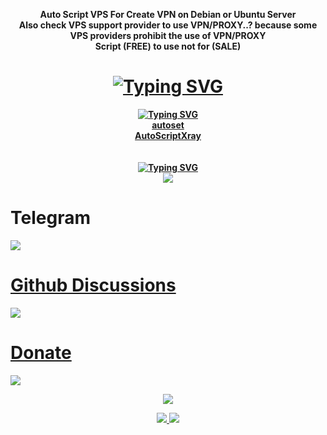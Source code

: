 <p align="center">
  <b><!--<a href="https://github.com/givpn/aio">-->Auto Script VPS For Create VPN on Debian or Ubuntu Server</a></b><br>
  <b><!--<a href="https://github.com/givpn/aio">-->Also check VPS support provider to use VPN/PROXY..? because some VPS providers prohibit the use of VPN/PROXY</a></b><br>
  <b><!--<a href="https://github.com/givpn/aio">-->Script (FREE) to use not for (SALE)</a></b><br>

<div>
<h1 align="center"><a href="https://git.io/typing-svg"><img src="https://readme-typing-svg.demolab.com?font=Playfair+Display&weight=600&pause=1000&color=0600F7&center=true&vCenter=true&width=435&lines=Welcome+to+givps+in+github;Not+an+expert+just+a+hobbyist" alt="Typing SVG" /></a></h1>
</div>
<div>
<p align="center">
  <b><a href="https://git.io/typing-svg"><img src="https://readme-typing-svg.demolab.com?font=Playfair+Display&weight=600&pause=1000&color=F70000&center=true&vCenter=true&width=435&lines=Pinned+favorites" alt="Typing SVG" /></a></b><br>
  <b><a href="https://github.com/givps/autoset">autoset</a></b><br>
  <b><a href="https://github.com/givps/AutoScriptXray">AutoScriptXray</a></b><br>
  <br><br>
    <b><a href="https://git.io/typing-svg"><img src="https://readme-typing-svg.demolab.com?font=Playfair+Display&weight=600&pause=1000&color=17F704&center=true&vCenter=true&width=435&lines=DON'T+FORGET+TO+BE+HAPPY" alt="Typing SVG" /></a></b><br>
  <img src="https://media.giphy.com/media/xpipBcvgSTptK/giphy.gif">
</p>
  </div>
<!--
<p align="center">
  <b><!--<a href="https://github.com/givpn/aio">--><!--Contact</a></b><br>
<p align="center">
<a href="https://t.me/givpn/"> <img src="https://img.shields.io/badge/Chat-Telegram-blue" style="max-width:200%;">
<a href="https://t.me/givpn_grup/"> <img src="https://img.shields.io/badge/Grup-Telegram-blue" style="max-width:200%;">
-->
<!--<p align="center">-->
<h1>Telegram</h1>
<a href="https://t.me/givpn_grup/"> <img src="https://img.shields.io/badge/Telegram-Grup-blue" style="max-width:200%;">
<h1>Github Discussions</h1>
<a href="https://github.com/orgs/givps/discussions"> <img src="https://img.shields.io/badge/Github-Discussions-blue" style="max-width:200%;">
  <h1><!--<a href="https://github.com/givpn/aio">-->Donate</h1>
<!--<p align="center">-->
<!--<a href="https://paypal.me/givpn11"> <img src="https://img.shields.io/badge/Donate-PayPal-yellow" style="max-width:200%;">
<a href="https://raw.githubusercontent.com/givpn/AutoScriptXray/master/image/qris-givpn.jpg"> <img src="https://img.shields.io/badge/Donate-QRIS-red" style="max-width:200%;">
<a href="https://www.blockchain.com/explorer/addresses/btc/3BE1deCJcuykuTHMzmrmNYgN51E24Hix8i"> <img src="https://img.shields.io/badge/Donate-Bitcoin-orange" style="max-width:200%;">-->
<a href="https://www.blockchain.com/explorer/addresses/eth/0x3eb09df9a72e8e333e202116ff3eb348b3ebf554"> <img src="https://img.shields.io/badge/Donate-Ethereum-blue" style="max-width:200%;">

<!--<p align="center">
  <b><!--<a href="https://github.com/givpn/aio"><!--List Donate</a></b><br>-->
<!--<div align="center">-->
 <!-- 
| Name  | Donation Fund  |
| :------------ | -----:|
| Goodi         |  $5 |
| Olly          | $15 |
| Bakulan.ID    | 25k |
| arlin         |  5k |
| VPN-STORE     | 10k |
| dodo          | 30k |
| Pech          | $54 |
-->
</div>
<p align="center">
  <a><img src="https://komarev.com/ghpvc/?username=givps&color=blue" style="max-width:200%;">
<p align="center">
<a href="https://opensource.org/licenses/MIT"> <img src="https://img.shields.io/badge/License-MIT-green.svg" style="max-width:200%;"> <a><img src="https://img.shields.io/badge/Auto_Script_VPS-blue" style="max-width:200%;">
